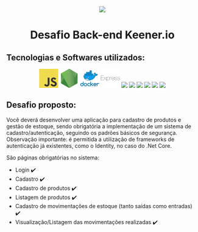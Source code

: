 <div align="center">
  <img src="https://tecer.us/wp-content/uploads/2021/07/2-1.png"/>
  <h1>Desafio Back-end Keener.io
 </div>
  
 ## Tecnologias e Softwares utilizados: 
 <div align="center">
<img height="50" src="https://raw.githubusercontent.com/github/explore/80688e429a7d4ef2fca1e82350fe8e3517d3494d/topics/javascript/javascript.png" alt="javascript"/>
<img height="50" src="https://raw.githubusercontent.com/github/explore/80688e429a7d4ef2fca1e82350fe8e3517d3494d/topics/nodejs/nodejs.png" alt="nodejs"/>
<img height="50" src="https://raw.githubusercontent.com/github/explore/80688e429a7d4ef2fca1e82350fe8e3517d3494d/topics/docker/docker.png" alt="docker"/>
<img height="50" src="https://raw.githubusercontent.com/github/explore/80688e429a7d4ef2fca1e82350fe8e3517d3494d/topics/express/express.png" alt="express"/>
<img height="50" src="https://static.imasters.com.br/wp-content/uploads/2018/07/25101553/Autenticac%CC%A7a%CC%83o-JSON-Web-Token-JWT-em-Node.js.jpg"/>
<img height="50" src="https://encrypted-tbn0.gstatic.com/images?q=tbn:ANd9GcRipGvv3cgQFF3NABgSVx2sbReijpnP1h-8wg&usqp=CAU" />
<img height="50" src="https://encrypted-tbn0.gstatic.com/images?q=tbn:ANd9GcQSndzdVGRsgIw_GrhgwaKA7xJj5OR1c1R7is-OdEApG8zBlLAnCr2nXsBL6OPbkuw4sRU&usqp=CAU"/>
<img height="50" src="https://encrypted-tbn0.gstatic.com/images?q=tbn:ANd9GcQRLmX8Nuowl-7BJurJx2b_tFhPb6obwpJiBWD3tgNKr0grd43rlnr_r-e9kmiEUIbejpk&usqp=CAU" />
<img height="50" src="https://encrypted-tbn0.gstatic.com/images?q=tbn:ANd9GcRCBavr1Xr1wgxENlrF8fXGJYd710FHvzE7dg&usqp=CAU" /> 
<img height="50" src="https://encrypted-tbn0.gstatic.com/images?q=tbn:ANd9GcT6J3XzQUmhZs_ZZdJZHPguwhpTdsd7gorj6Q&usqp=CAU" />
</div>
  
## Desafio proposto:
Você deverá desenvolver uma aplicação para cadastro de produtos e gestão de estoque, sendo obrigatória a implementação de um sistema de cadastro/autenticação, seguindo os padrões básicos de segurança. Observação importante: é permitida a utilização de frameworks de autenticação já existentes, como o Identity, no caso do .Net Core.
  
São páginas obrigatórias no sistema:

- Login :heavy_check_mark:
- Cadastro :heavy_check_mark:
- Cadastro de produtos :heavy_check_mark:
- Listagem de produtos :heavy_check_mark:
- Cadastro de movimentações de estoque (tanto saídas como entradas) :heavy_check_mark:
- Visualização/Listagem das movimentações realizadas :heavy_check_mark:

